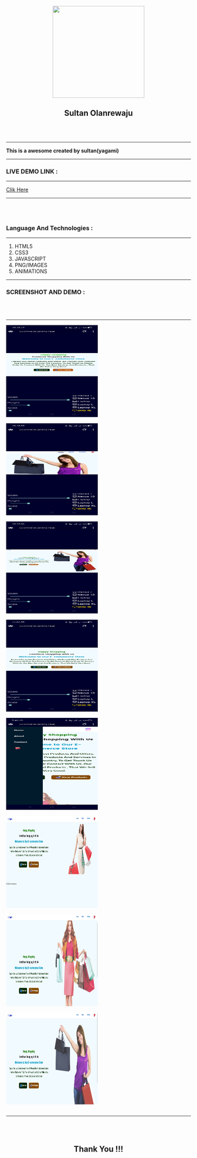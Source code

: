 <center>

<img align="center" src="images/yagami-light" width="250" height="250"><br>
<h2 align="center">Sultan Olanrewaju</h2>





</center>
<br><br>

---

**This is a awesome created by sultan(yagami)**

---

<h3>LIVE DEMO LINK : </h3>


---

<a href="https://Damzy-frosh.github.io/landing-page/" target="_blank"> Clik Here</a>

---


<br><br>

<h3>Language And Technologies : </h3>

---

1. HTML5
2. CSS3
3. JAVASCRIPT
4. PNG/IMAGES
5. ANIMATIONS 

---

<h3>SCREENSHOT AND DEMO : </h3>
<br><br>

---

<img align="center" src="images/Screenshot_2024-05-15-10-18-13-10_a2cf8efcdd42a8e6f7906303f104fb67.jpg" width="250" height="250"><br><br>
<img align="center" src="images/Screenshot_2024-05-15-10-18-57-65_a2cf8efcdd42a8e6f7906303f104fb67.jpg" width="250" height="250"><br><br>
<img align="center" src="images/Screenshot_2024-05-15-10-19-07-22_a2cf8efcdd42a8e6f7906303f104fb67.jpg" width="250" height="250"><br><br>
<img align="center" src="images/Screenshot_2024-05-15-11-01-36-27_a2cf8efcdd42a8e6f7906303f104fb67.jpg" width="250" height="250"><br><br>
<img align="center" src="images/Screenshot_2024-05-18-09-46-11-66_a2cf8efcdd42a8e6f7906303f104fb67.jpg" width="250" height="250"><br><br>
<img align="center" src="images/Screenshot_2024-05-18-09-48-46-53_a87fd7db6caa850b517aa6fa9d2fcd0e.jpg" width="250" height="250"><br><br>
<img align="center" src="images/Screenshot_2024-05-18-09-48-51-46_a87fd7db6caa850b517aa6fa9d2fcd0e.jpg" width="250" height="250"><br><br>
<img align="center" src="images/Screenshot_2024-05-18-09-48-58-95_a87fd7db6caa850b517aa6fa9d2fcd0e.jpg" width="250" height="250"><br><br>


---


<br><br>
<center>
<h2> Thank You !!! </h2>
</center>
